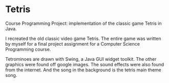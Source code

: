 Tetris
======

Course Programming Project: implementation of the classic game Tetris in Java.

I recreated the old classic video game Tetris.
The entire game was written by myself for a final project assignment for a Computer Science Programming course.

Tetrominoes are drawn with Swing, a Java GUI widget toolkit.  The other graphics were found off google images.  The sound effects were also found from the internet.  And the song in the background is the tetris main theme song.
